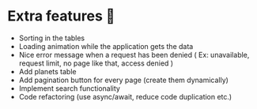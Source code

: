 # Extra features 🎈

* Sorting in the tables
* Loading animation while the application gets the data
* Nice error message when a request has been denied ( Ex: unavailable, request limit, no page like that, access denied )
* Add planets table
* Add pagination button for every page (create them dynamically)
* Implement search functionality 
* Code refactoring (use async/await, reduce code duplication etc.)


 
